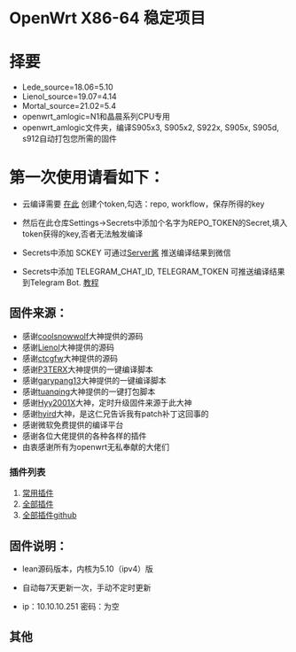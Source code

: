 # OpenWrt X86-64 稳定项目

# 择要

- Lede_source=18.06=5.10
- Lienol_source=19.07=4.14
- Mortal_source=21.02=5.4
- openwrt_amlogic=N1和晶晨系列CPU专用
- openwrt_amlogic文件夹，编译S905x3, S905x2, S922x, S905x, S905d, s912自动打包您所需的固件

# 第一次使用请看如下：

- 云编译需要 [在此](https://github.com/settings/tokens) 创建个token,勾选：repo, workflow，保存所得的key
- 然后在此仓库Settings->Secrets中添加个名字为REPO_TOKEN的Secret,填入token获得的key,否者无法触发编译

- Secrets中添加 SCKEY 可通过[Server酱](http://sc.ftqq.com) 推送编译结果到微信

- Secrets中添加 TELEGRAM_CHAT_ID, TELEGRAM_TOKEN 可推送编译结果到Telegram Bot. [教程](https://longnight.github.io/2018/12/12/Telegram-Bot-notifications)


## 固件来源：

- 感谢[coolsnowwolf](https://github.com/coolsnowwolf/lede.git)大神提供的源码
- 感谢[Lienol](https://github.com/Lienol/openwrt.git)大神提供的源码
- 感谢[ctcgfw](https://github.com/project-openwrt/openwrt.git)大神提供的源码
- 感谢[P3TERX](https://github.com/P3TERX/Actions-OpenWrt)大神提供的一键编译脚本
- 感谢[garypang13](https://github.com/garypang13/Actions-OpenWrt)大神提供的一键编译脚本
- 感谢[tuanqing](https://github.com/tuanqing/mknop)大神提供的一键打包脚本
- 感谢[Hyy2001X](https://github.com/Hyy2001X/AutoBuild-Actions)大神，定时升级固件来源于此大神
- 感谢[hyird](https://github.com/hyird/Action-Openwrt)大神，是这仁兄告诉我有patch补丁这回事的
- 感谢微软免费提供的编译平台
- 感谢各位大佬提供的各种各样的插件
- 由衷感谢所有为openwrt无私奉献的大佬们

### 插件列表
1. [常用插件](https://github.com/coolsnowwolf/lede/wiki/%E5%B8%B8%E7%94%A8%E6%8F%92%E4%BB%B6%E5%BA%94%E7%94%A8%E8%AF%B4%E6%98%8E)
2. [全部插件](https://www.right.com.cn/forum/thread-3682029-1-1.html)
3. [全部插件github](https://github.com/RealKiro/gitblog/issues/4)


## 固件说明：
  - lean源码版本，内核为5.10（ipv4）版

 -  自动每7天更新一次，手动不定时更新

 -  ip：10.10.10.251 密码：为空
## 其他


